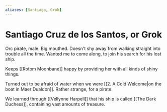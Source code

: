 ```yaml
---
aliases: [Santiago, Grok]
---
```

# Santiago Cruz de los Santos, or Grok
Orc pirate, male. Big mouthed. Doesn't shy away from walking straight into trouble all the time. Wanted me to come along, to join his search for his lost ship.

Keeps [[Rotom Moonbane]] happy by providing her with all kinds of shiny things.

Turned out to be afraid of water when we were [[2. A Cold Welcome|on the boat in Maer Dualdon]]. Rather strange, for a pirate.

We learned through [[Vellynne Harpell]] that his ship is called [[The Dark Duchess]], containing vast amounts of treasure.